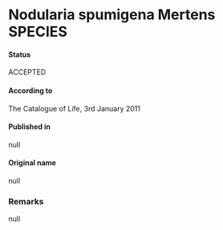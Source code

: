 # Nodularia spumigena Mertens SPECIES

#### Status
ACCEPTED

#### According to
The Catalogue of Life, 3rd January 2011

#### Published in
null

#### Original name
null

### Remarks
null